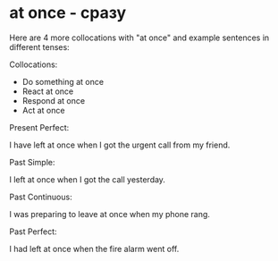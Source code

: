 # at once - сразу

Here are 4 more collocations with "at once" and example sentences in different tenses:

Collocations:

- Do something at once
- React at once
- Respond at once
- Act at once

Present Perfect:

I have left at once when I got the urgent call from my friend.

Past Simple:

I left at once when I got the call yesterday.

Past Continuous:

I was preparing to leave at once when my phone rang.

Past Perfect:

I had left at once when the fire alarm went off.
